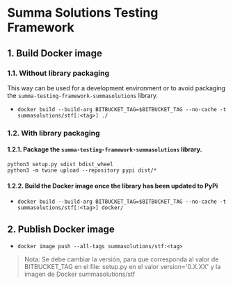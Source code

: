 # Summa Solutions Testing Framework

## 1. Build Docker image
### 1.1. Without library packaging
This way can be used for a development environment or to avoid packaging the `summa-testing-framework-summasolutions` library.

- `docker build --build-arg BITBUCKET_TAG=$BITBUCKET_TAG --no-cache -t summasolutions/stf[:<tag>] ./`

### 1.2. With library packaging
#### 1.2.1. Package the `summa-testing-framework-summasolutions` library.
```shell
python3 setup.py sdist bdist_wheel
python3 -m twine upload --repository pypi dist/*
```
#### 1.2.2. Build the Docker image once the library has been updated to PyPi
- `docker build --build-arg BITBUCKET_TAG=$BITBUCKET_TAG --no-cache -t summasolutions/stf[:<tag>] docker/`

## 2. Publish Docker image
- `docker image push --all-tags summasolutions/stf:<tag>`

> Nota: Se debe cambiar la versión, para que corresponda al valor de BITBUCKET_TAG en el file: setup.py en el valor version='0.X.XX' y la imagen de Docker summasolutions/stf